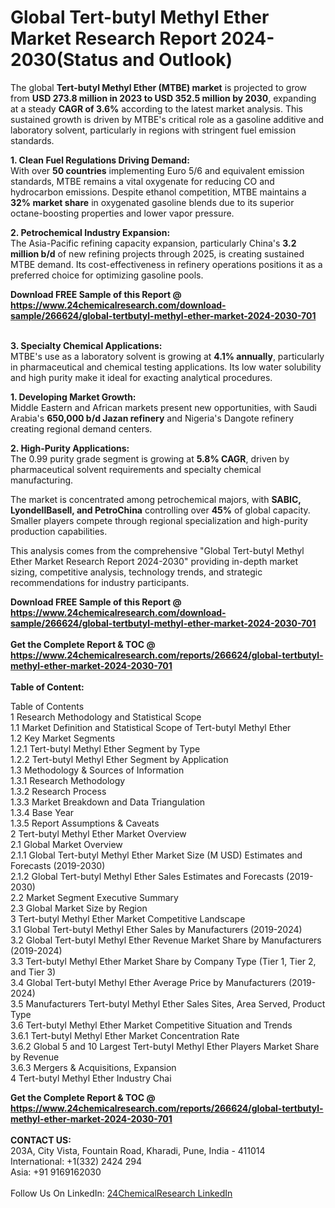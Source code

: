 <h1>Global Tert-butyl Methyl Ether Market Research Report 2024-2030(Status and Outlook)</h1><p>The global <strong>Tert-butyl Methyl Ether (MTBE) market</strong> is projected to grow from <strong>USD 273.8 million in 2023 to USD 352.5 million by 2030</strong>, expanding at a steady <strong>CAGR of 3.6%</strong> according to the latest market analysis. This sustained growth is driven by MTBE's critical role as a gasoline additive and laboratory solvent, particularly in regions with stringent fuel emission standards.</p><p><strong>1. Clean Fuel Regulations Driving Demand:</strong><br>
With over <strong>50 countries</strong> implementing Euro 5/6 and equivalent emission standards, MTBE remains a vital oxygenate for reducing CO and hydrocarbon emissions. Despite ethanol competition, MTBE maintains a <strong>32% market share</strong> in oxygenated gasoline blends due to its superior octane-boosting properties and lower vapor pressure.</p><p><strong>2. Petrochemical Industry Expansion:</strong><br>
The Asia-Pacific refining capacity expansion, particularly China's <strong>3.2 million b/d</strong> of new refining projects through 2025, is creating sustained MTBE demand. Its cost-effectiveness in refinery operations positions it as a preferred choice for optimizing gasoline pools.</p><div><b>Download FREE Sample of this Report @ 
            <a href="https://www.24chemicalresearch.com/download-sample/266624/global-tertbutyl-methyl-ether-market-2024-2030-701">
            https://www.24chemicalresearch.com/download-sample/266624/global-tertbutyl-methyl-ether-market-2024-2030-701</a></b></div><br><p><strong>3. Specialty Chemical Applications:</strong><br>
MTBE's use as a laboratory solvent is growing at <strong>4.1% annually</strong>, particularly in pharmaceutical and chemical testing applications. Its low water solubility and high purity make it ideal for exacting analytical procedures.</p><p><strong>1. Developing Market Growth:</strong><br>
Middle Eastern and African markets present new opportunities, with Saudi Arabia's <strong>650,000 b/d Jazan refinery</strong> and Nigeria's Dangote refinery creating regional demand centers.</p><p><strong>2. High-Purity Applications:</strong><br>
The 0.99 purity grade segment is growing at <strong>5.8% CAGR</strong>, driven by pharmaceutical solvent requirements and specialty chemical manufacturing.</p><p>The market is concentrated among petrochemical majors, with <strong>SABIC, LyondellBasell, and PetroChina</strong> controlling over <strong>45%</strong> of global capacity. Smaller players compete through regional specialization and high-purity production capabilities.</p><p>This analysis comes from the comprehensive "Global Tert-butyl Methyl Ether Market Research Report 2024-2030" providing in-depth market sizing, competitive analysis, technology trends, and strategic recommendations for industry participants.</p><div><b>Download FREE Sample of this Report @ 
            <a href="https://www.24chemicalresearch.com/download-sample/266624/global-tertbutyl-methyl-ether-market-2024-2030-701">
            https://www.24chemicalresearch.com/download-sample/266624/global-tertbutyl-methyl-ether-market-2024-2030-701</a></b></div><br><div><b>Get the Complete Report & TOC @ 
            <a href="https://www.24chemicalresearch.com/reports/266624/global-tertbutyl-methyl-ether-market-2024-2030-701">
            https://www.24chemicalresearch.com/reports/266624/global-tertbutyl-methyl-ether-market-2024-2030-701</a></b></div><br>
            <b>Table of Content:</b><p>Table of Contents<br />
1 Research Methodology and Statistical Scope<br />
1.1 Market Definition and Statistical Scope of Tert-butyl Methyl Ether<br />
1.2 Key Market Segments<br />
1.2.1 Tert-butyl Methyl Ether Segment by Type<br />
1.2.2 Tert-butyl Methyl Ether Segment by Application<br />
1.3 Methodology & Sources of Information<br />
1.3.1 Research Methodology<br />
1.3.2 Research Process<br />
1.3.3 Market Breakdown and Data Triangulation<br />
1.3.4 Base Year<br />
1.3.5 Report Assumptions & Caveats<br />
2 Tert-butyl Methyl Ether Market Overview<br />
2.1 Global Market Overview<br />
2.1.1 Global Tert-butyl Methyl Ether Market Size (M USD) Estimates and Forecasts (2019-2030)<br />
2.1.2 Global Tert-butyl Methyl Ether Sales Estimates and Forecasts (2019-2030)<br />
2.2 Market Segment Executive Summary<br />
2.3 Global Market Size by Region<br />
3 Tert-butyl Methyl Ether Market Competitive Landscape<br />
3.1 Global Tert-butyl Methyl Ether Sales by Manufacturers (2019-2024)<br />
3.2 Global Tert-butyl Methyl Ether Revenue Market Share by Manufacturers (2019-2024)<br />
3.3 Tert-butyl Methyl Ether Market Share by Company Type (Tier 1, Tier 2, and Tier 3)<br />
3.4 Global Tert-butyl Methyl Ether Average Price by Manufacturers (2019-2024)<br />
3.5 Manufacturers Tert-butyl Methyl Ether Sales Sites, Area Served, Product Type<br />
3.6 Tert-butyl Methyl Ether Market Competitive Situation and Trends<br />
3.6.1 Tert-butyl Methyl Ether Market Concentration Rate<br />
3.6.2 Global 5 and 10 Largest Tert-butyl Methyl Ether Players Market Share by Revenue<br />
3.6.3 Mergers & Acquisitions, Expansion<br />
4 Tert-butyl Methyl Ether Industry Chai</p><div><b>Get the Complete Report & TOC @ 
            <a href="https://www.24chemicalresearch.com/reports/266624/global-tertbutyl-methyl-ether-market-2024-2030-701">
            https://www.24chemicalresearch.com/reports/266624/global-tertbutyl-methyl-ether-market-2024-2030-701</a></b></div><br><b>CONTACT US:</b><br>
            203A, City Vista, Fountain Road, Kharadi, Pune, India - 411014<br>
            International: +1(332) 2424 294<br>
            Asia: +91 9169162030 <br><br>
            Follow Us On LinkedIn: <a href="https://www.linkedin.com/company/24chemicalresearch/">24ChemicalResearch LinkedIn</a>